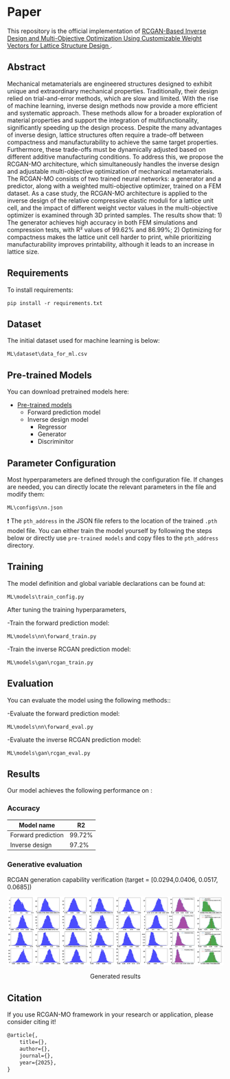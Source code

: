 
# Paper

This repository is the official implementation of [RCGAN-Based Inverse Design and Multi-Objective Optimization Using Customizable Weight Vectors for Lattice Structure Design ](xxx). 

## Abstract

Mechanical metamaterials are engineered structures designed to exhibit unique and extraordinary mechanical properties. Traditionally, their design relied on trial-and-error methods, which are slow and limited. With the rise of machine learning, inverse design methods now provide a more efficient and systematic approach. These methods allow for a broader exploration of material properties and support the integration of multifunctionality, significantly speeding up the design process. Despite the many advantages of inverse design, lattice structures often require a trade-off between compactness and manufacturability to achieve the same target properties. Furthermore, these trade-offs must be dynamically adjusted based on different additive manufacturing conditions. To address this, we propose the RCGAN-MO architecture, which simultaneously handles the inverse design and adjustable multi-objective optimization of mechanical metamaterials. The RCGAN-MO consists of two trained neural networks: a generator and a predictor, along with a weighted multi-objective optimizer, trained on a FEM dataset. As a case study, the RCGAN-MO architecture is applied to the inverse design of the relative compressive elastic moduli  for a lattice unit cell, and the impact of different weight vector values in the multi-objective optimizer is examined through 3D printed samples. The results show that: 1) The generator achieves high accuracy in both FEM simulations and compression tests, with R² values of 99.62% and 86.99%; 2) Optimizing for compactness makes the lattice unit cell harder to print, while prioritizing manufacturability improves printability, although it leads to an increase in lattice size.



## Requirements

To install requirements:

```setup
pip install -r requirements.txt
```

## Dataset

The initial dataset used for machine learning is below:
```dataset
ML\dataset\data_for_ml.csv
```

## Pre-trained Models

You can download pretrained models here:

- [Pre-trained models](https://drive.google.com/drive/folders/1NSqfPPsY1RPsla_znxMMUr7pr5FpA_6i?usp=drive_link)  
  - Forward prediction model
  - Inverse design model
    - Regressor
    - Generator
    - Discriminitor


## Parameter Configuration

Most hyperparameters are defined through the configuration file. If changes are needed, you can directly locate the relevant parameters in the file and modify them:

```parameter
ML\configs\nn.json
```
:exclamation: The `pth_address` in the JSON file refers to the location of the trained `.pth` model file. You can either train the model yourself by following the steps below or directly use `pre-trained models` and copy files to the `pth_address` directory.


## Training

The model definition and global variable declarations can be found at:

    ML\models\train_config.py

After tuning the training hyperparameters,

-Train the forward prediction model:  

    ML\models\nn\forward_train.py


-Train the inverse RCGAN prediction model:

    ML\models\gan\rcgan_train.py


## Evaluation

You can evaluate the model using the following methods::  

-Evaluate the forward prediction model:

    ML\models\nn\forward_eval.py

-Evaluate the inverse RCGAN prediction model:

    ML\models\gan\rcgan_eval.py

## Results

Our model achieves the following performance on :

### Accuracy

| Model name         | R2  |
| ------------------ |---------------- | 
| Forward prediction   |     99.72%         |
| Inverse design   |     97.2%         |

### Generative evaluation

RCGAN generation capability verification  (target = [0.0294,0.0406, 0.0517, 0.0685])

<div style="text-align: center;">
  <img src="figs/gen_img.jpg" alt="Generated Image" width="800" />
  <p>Generated results</p>
</div>

## Citation
If you use RCGAN-MO framework in your research or application, please consider citing it!

```citation
@article{,
    title={},
    author={},
    journal={},
    year={2025},
}
```
